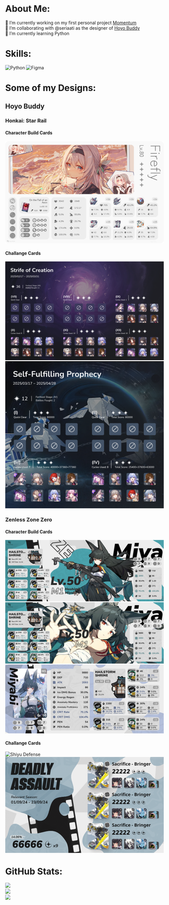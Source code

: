 # About Me:
🔭 I’m currently working on my first personal project [Momentum](https://github.com/ayaasaku/momentum)<br>
👯 I’m collaborating with @seriaati as the designer of [Hoyo Buddy](https://github.com/seriaati/hoyo-buddy)<br>
🌱 I’m currently learning Python
# Skills:
![Python](https://img.shields.io/badge/python-3670A0?style=for-the-badge&logo=python&logoColor=ffdd54) ![Figma](https://img.shields.io/badge/figma-%23F24E1E.svg?style=for-the-badge&logo=figma&logoColor=white)
# Some of my Designs:
## Hoyo Buddy
### Honkai: Star Rail
#### Character Build Cards
![HSR Template 2](/assets/images/hsr_temp2.png)
#### Challange Cards
![Memory of Chaos](/assets/images/hsr_moc.png)<br>
![Pure Fiction](/assets/images/hsr_pf.png)
### Zenless Zone Zero
#### Character Build Cards
![ZZZ Template 1](/assets/images/zzz_temp1.png)<br>
![ZZZ Template 2](/assets/images/zzz_temp2.png)<br>
![ZZZ Template 4](/assets/images/zzz_temp4.png)<br>
#### Challange Cards
![Shiyu Defense](/assets/images/zzz_sd.png)<br>
![Deadly Assault](/assets/images/zzz_da.png)
# GitHub Stats:
![](https://github-readme-stats.vercel.app/api?username=ayasaku&theme=tokyonight&hide_border=false&include_all_commits=false&count_private=false)<br/>
![](https://nirzak-streak-stats.vercel.app/?user=ayasaku&theme=tokyonight&hide_border=false)<br/>
![](https://github-readme-stats.vercel.app/api/top-langs/?username=ayasaku&theme=tokyonight&hide_border=false&include_all_commits=false&count_private=false&layout=compact)